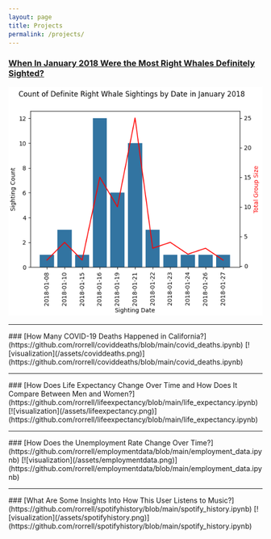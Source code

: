```yaml
---
layout: page
title: Projects
permalink: /projects/
---
```

### [When In January 2018 Were the Most Right Whales Definitely Sighted?](https://github.com/rorrell/rightwhaledata/blob/main/whale_data.ipynb)
[![visualization](/assets/rightwhaledata.png)](https://github.com/rorrell/rightwhaledata/blob/main/whale_data.ipynb)
<hr/>
### [How Many COVID-19 Deaths Happened in California?](https://github.com/rorrell/coviddeaths/blob/main/covid_deaths.ipynb)
[![visualization](/assets/coviddeaths.png)](https://github.com/rorrell/coviddeaths/blob/main/covid_deaths.ipynb)
<hr/>
### [How Does Life Expectancy Change Over Time and How Does It Compare Between Men and Women?](https://github.com/rorrell/lifeexpectancy/blob/main/life_expectancy.ipynb)
[![visualization](/assets/lifeexpectancy.png)](https://github.com/rorrell/lifeexpectancy/blob/main/life_expectancy.ipynb)
<hr/>
### [How Does the Unemployment Rate Change Over Time?](https://github.com/rorrell/employmentdata/blob/main/employment_data.ipynb)
[![visualization](/assets/employmentdata.png)](https://github.com/rorrell/employmentdata/blob/main/employment_data.ipynb)
<hr/>
### [What Are Some Insights Into How This User Listens to Music?](https://github.com/rorrell/spotifyhistory/blob/main/spotify_history.ipynb)
[![visualization](/assets/spotifyhistory.png)](https://github.com/rorrell/spotifyhistory/blob/main/spotify_history.ipynb)